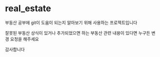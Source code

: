 # real_estate

부동산 공부에 git이 도움이 되는지 알아보기 위해 사용하는 프로젝트입니다

잘못된 부동산 상식이 있거나 추가되었으면 하는 부동산 관련 내용이 있다면 누구든 변경 요청을 해주세요

감사합니다
